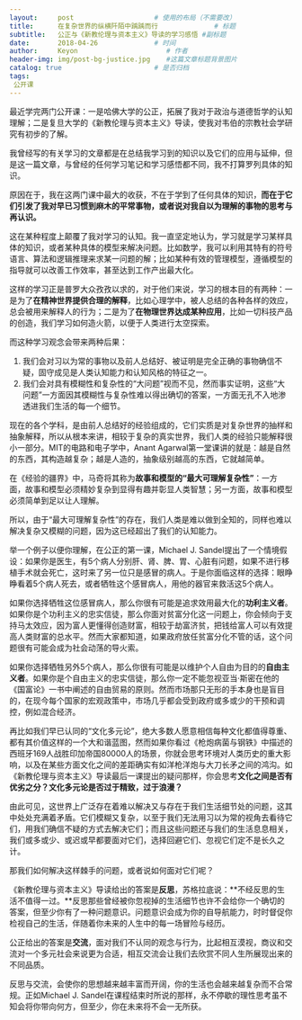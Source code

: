 ```yaml
---
layout:     post                    # 使用的布局（不需要改）
title:      在复杂世界的纵横阡陌中踽踽而行              # 标题 
subtitle:   公正与《新教伦理与资本主义》导读的学习感悟 #副标题
date:       2018-04-26              # 时间
author:     Keyon                      # 作者
header-img: img/post-bg-justice.jpg    #这篇文章标题背景图片
catalog: true                       # 是否归档
tags:
 公开课
---
```


最近学完两门公开课：一是哈佛大学的公正，拓展了我对于政治与道德哲学的认知理解；二是复旦大学的《新教伦理与资本主义》导读，使我对韦伯的宗教社会学研究有初步的了解。

我曾经写的有关学习的文章都是在总结我学习到的知识以及它们的应用与延伸，但是这一篇文章，与曾经的任何学习笔记和学习感悟都不同，我不打算罗列具体的知识。

原因在于，我在这两门课中最大的收获，不在于学到了任何具体的知识，**而在于它们引发了我对早已习惯到麻木的平常事物，或者说对我自以为理解的事物的思考与再认识。**

这在某种程度上颠覆了我对学习的认知。我一直坚定地认为，学习就是学习某样具体的知识，或者某种具体的模型来解决问题。比如数学，我可以利用其特有的符号语言、算法和逻辑推理来求某一问题的解；比如某种有效的管理模型，遵循模型的指导就可以改善工作效率，甚至达到工作产出最大化。

这样的学习正是普罗大众孜孜以求的，对于他们来说，学习的根本目的有两种：一是为了**在精神世界提供合理的解释**，比如心理学中，被人总结的各种各样的效应，总会被用来解释人的行为；二是为了**在物理世界达成某种应用**，比如一切科技产品的创造，我们学习如何造火箭，以便于人类进行太空探索。

而这种学习观念会带来两种后果：

1. 我们会对习以为常的事物以及前人总结好、被证明是完全正确的事物确信不疑，固守成见是人类认知能力和认知风格的特征之一。
2. 我们会对具有模糊性和复杂性的“大问题”视而不见，然而事实证明，这些“大问题”一方面因其模糊性与复杂性难以得出确切的答案，一方面无孔不入地渗透进我们生活的每一个细节。

现在的各个学科，是由前人总结好的经验组成的，它们实质是对复杂世界的抽样和抽象解释，所以从根本来讲，相较于复杂的真实世界，我们人类的经验只能解释很小一部分。MIT的电路和电子学中，Anant Agarwal第一堂课讲的就是：越是自然的东西，其构造越复杂；越是人造的，抽象级别越高的东西，它就越简单。

在《经验的疆界》中，马奇将其称为**故事和模型的“最大可理解复杂性”**：一方面，故事和模型必须精妙复杂到显得有趣并彰显人类智慧；另一方面，故事和模型必须简单到足以让人理解。

所以，由于“最大可理解复杂性”的存在，我们人类是难以做到全知的，同样也难以解决复杂又模糊的问题，因为这已经超出了我们的认知能力。

举一个例子以便你理解，在公正的第一课，Michael J. Sandel提出了一个情境假设：如果你是医生，有5个病人分别肝、肾、脾、胃、心脏有问题，如果不进行移植手术就会死亡，这时来了另一位只是感冒的病人。于是你面临这样的选择：眼睁睁看着5个病人死去，或者牺牲这个感冒病人，用他的器官来救活这5个病人。

如果你选择牺牲这位感冒病人，那么你很有可能是追求效用最大化的**功利主义者**。如果你是个功利主义的忠实信徒，那么你面对贫富分化这一问题上，你会倾向于支持马太效应，因为富人更懂得创造财富，相较于劫富济贫，把钱给富人可以有效提高人类财富的总水平。然而大家都知道，如果政府放任贫富分化不管的话，这个问题很有可能会成为社会动荡的导火索。

如果你选择牺牲另外5个病人，那么你很有可能是以维护个人自由为目的的**自由主义者**。如果你是个自由主义的忠实信徒，那么你一定不能忽视亚当·斯密在他的《国富论》一书中阐述的自由贸易的原则。然而市场那只无形的手本身也是盲目的，在现今每个国家的宏观政策中，市场几乎都会受到政府或多或少的干预和调控，例如混合经济。

再比如我们早已认同的“文化多元论”，绝大多数人愿意相信每种文化都值得尊重、都有其价值这样的一个大和谐蓝图，然而如果你看过《枪炮病菌与钢铁》中描述的西班牙169人战胜印加帝国80000人的场景，你就会思考环境对人类历史的重大影响，以及在某些方面文化之间的差距确实有如洋枪洋炮与大刀长矛之间的鸿沟。如《新教伦理与资本主义》导读最后一课提出的疑问那样，你会思考**文化之间是否有优劣之分？文化多元论是否过于精致，过于浪漫？**

由此可见，这世界上广泛存在着难以解决又与存在于我们生活细节处的问题，这其中处处充满着矛盾。它们模糊又复杂，以至于我们无法用习以为常的视角去看待它们，用我们确信不疑的方式去解决它们；而且这些问题还与我们的生活息息相关，我们或多或少、或迟或早都要面对它们，选择回避它们、忽视它们定不是长久之计。

那我们如何解决这样棘手的问题，或者说如何面对它们呢？

《新教伦理与资本主义》导读给出的答案是**反思**，苏格拉底说：**不经反思的生活不值得一过。**反思那些曾经被你忽视掉的生活细节也许不会给你一个确切的答案，但至少你有了一种问题意识。问题意识会成为你的自导航能力，时时督促你检视自己的生活，伴随着你未来的人生中的每一场冒险与经历。

公正给出的答案是**交流**，面对我们不认同的观念与行为，比起相互漠视，商议和交流对一个多元社会来说更为合适，相互交流会让我们去欣赏不同人生所展现出来的不同品质。

反思与交流，会使你的思想越来越丰富而开阔，你的生活也会越来越复杂而不合常规。正如Michael J. Sandel在课程结束时所说的那样，永不停歇的理性思考虽不知会将你带向何方，但至少，你在未来将不会一无所获。